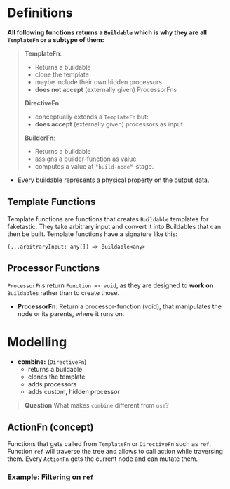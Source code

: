 # Definitions

**All following functions returns a `Buildable` which is why they are all `TemplateFn` or a subtype of them:**

> **TemplateFn**:
> - Returns a buildable
> - clone the template
> - maybe include their own hidden processors
> - **does not accept** (externally given) ProcessorFns
>
> **DirectiveFn**:
> - conceptually extends a `TemplateFn` but:
> - **does accept** (externally given) processors as input
>
> **BuilderFn**:
> - Returns a buildable
> - assigns a builder-function as value
> - computes a value at `"build-node"`-stage.

- Every buildable represents a physical property on the output data.

## Template Functions

Template functions are functions that creates `Buildable` templates for faketastic. They take arbitrary input and convert it into Buildables that can then be built. Template functions have a signature like this:

`(...arbitraryInput: any[]) => Buildable<any>`

## Processor Functions

`ProcessorFn`s return `Function => void`, as they are designed to **work on** `Buildables` rather than to create those.

- **ProcessorFn**: Return a processor-function (void), that manipulates the node or its parents, where it runs on.

# Modelling

- **combine:** (`DirectiveFn`)
  - returns a buildable
  - clones the template
  - adds processors
  - adds custom, hidden processor

> **Question** What makes `combine` different from `use`?

## ActionFn (concept)

Functions that gets called from `TemplateFn` or `DirectiveFn` such as `ref`. Function `ref` will traverse the tree and allows to call action while traversing them. Every `ActionFn` gets the current node and can mutate them.

### Example: Filtering on `ref`
